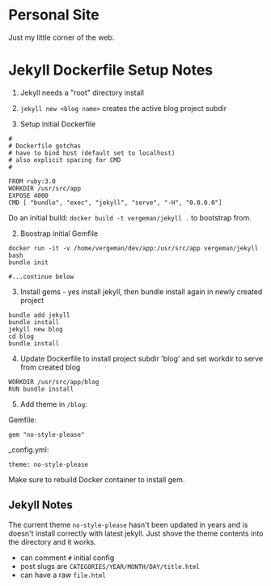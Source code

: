 # Personal Site

Just my little corner of the web.


# Jekyll Dockerfile Setup Notes

1. Jekyll needs a "root" directory install
2. `jekyll new <blog name>` creates the active blog project subdir


1. Setup initial Dockerfile

```
#
# Dockerfile gotchas
# have to bind host (default set to localhost)
# also explicit spacing for CMD
#

FROM ruby:3.0
WORKDIR /usr/src/app
EXPOSE 4000
CMD [ "bundle", "exec", "jekyll", "serve", "-H", "0.0.0.0"]

```

Do an initial build: `docker build -t vergeman/jekyll .` to bootstrap from.


2. Boostrap initial Gemfile

```
docker run -it -v /home/vergeman/dev/app:/usr/src/app vergeman/jekyll bash
bundle init

#...continue below

```

3. Install gems - yes install jekyll, then bundle install again in newly created project

```
bundle add jekyll
bundle install
jekyll new blog
cd blog
bundle install
```

4. Update Dockerfile to install project subdir 'blog' and set workdir to serve from created blog

```
WORKDIR /usr/src/app/blog
RUN bundle install
```

5. Add theme in `/blog`:

Gemfile:
```
gem "no-style-please"

```
_config.yml:
```
theme: no-style-please
```

Make sure to rebuild Docker container to install gem.

## Jekyll Notes

The current theme `no-style-please` hasn't been updated in years and is doesn't
install correctly with latest jekyll. Just shove the theme contents into the
directory and it works.

* can comment `#` initial config
* post slugs are `CATEGORIES/YEAR/MONTH/DAY/title.html`
* can have a raw `file.html`
